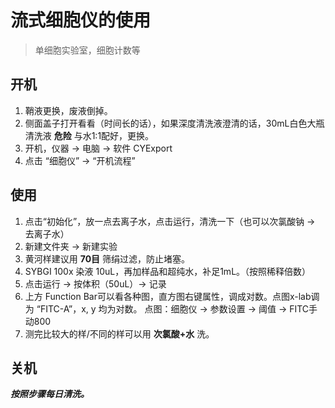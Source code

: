 # 流式细胞仪的使用
> 单细胞实验室，细胞计数等  
## 开机
1. 鞘液更换，废液倒掉。
2. 侧面盖子打开看看（时间长的话），如果深度清洗液澄清的话，30mL白色大瓶清洗液 **危险** 与水1:1配好，更换。
3. 开机，仪器 -> 电脑 -> 软件 CYExport
4. 点击 “细胞仪” -> “开机流程”  

## 使用
1. 点击“初始化”，放一点去离子水，点击运行，清洗一下（也可以次氯酸钠 -> 去离子水）
2. 新建文件夹 -> 新建实验
3. 黄河样建议用 **70目** 筛绢过滤，防止堵塞。
4. SYBGI 100x 染液 10uL，再加样品和超纯水，补足1mL。（按照稀释倍数）
5. 点击运行 -> 按体积（50uL）-> 记录
6. 上方 Function Bar可以看各种图，直方图右键属性，调成对数。点图x-lab调为 “FITC-A”，x, y 均为对数。
点图：细胞仪 -> 参数设置 -> 阈值 -> FITC手动800
7. 测完比较大的样/不同的样可以用 **次氯酸+水** 洗。  

## 关机
***按照步骤每日清洗。***